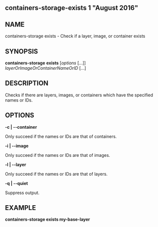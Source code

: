## containers-storage-exists 1 "August 2016"

## NAME
containers-storage exists - Check if a layer, image, or container exists

## SYNOPSIS
**containers-storage** **exists** [*options* [...]] *layerOrImageOrContainerNameOrID* [...]

## DESCRIPTION
Checks if there are layers, images, or containers which have the specified
names or IDs.

## OPTIONS
**-c | --container**

Only succeed if the names or IDs are that of containers.

**-i | --image**

Only succeed if the names or IDs are that of images.

**-l | --layer**

Only succeed if the names or IDs are that of layers.

**-q | --quiet**

Suppress output.

## EXAMPLE
**containers-storage exists my-base-layer**
